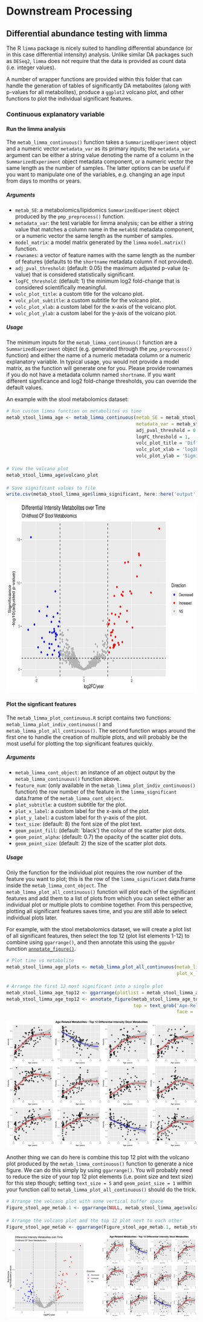 # Downstream Processing

## Differential abundance testing with limma

The R `limma` package is nicely suited to handling differential abundance (or in this case differential intensity) analysis.
Unlike similar DA packages such as `DESeq2`, `limma` does not require that the data is provided as count data (i.e. integer values).

A number of wrapper functions are provided within this folder that can handle the generation of tables of significantly DA metabolites (along with p-values for all metabolites), produce a `ggplot2` volcano plot, and other functions to plot the individual significant features.

### Continuous explanatory variable

#### Run the limma analysis

The `metab_limma_continuous()` function takes a `SummarizedExperiment` object and a numeric vector `metadata_var` as its primary inputs; the `metadata_var` argument can be either a string value denoting the name of a column in the `SummarizedExperiment` object metadata component, or a numeric vector the same length as the number of samples. The latter options can be useful if you want to manipulate one of the variables, e.g. changing an age input from days to months or years.

##### Arguments

- `metab_SE`: a metabolomics/lipidomics `SummarizedExperiment` object produced by the `pmp_preprocess()` function.
- `metadata_var`: the test variable for limma analysis; can be either a string value that matches a column name in the `metabSE` metadata component, or a numeric vector the same length as the number of samples.
- `model_matrix`: a model matrix generated by the `limma` `model.matrix()` function.
- `rownames`: a vector of feature names with the same length as the number of features (defaults to the `shortname` metadata column if not provided).
- `adj_pval_threshold`: (default: 0.05) the maximum adjusted p-value (q-value) that is considered statistically significant.
- `logFC_threshold`: (default: 1) the minimum log2 fold-change that is considered scientifically meaningful.
- `volc_plot_title`: a custom title for the volcano plot.
- `volc_plot_subtitle`: a custom subtitle for the volcano plot.
- `volc_plot_xlab`: a custom label for the x-axis of the volcano plot.
- `volc_plot_ylab`: a custom label for the y-axis of the volcano plot.

##### Usage

The minimum inputs for the `metab_limma_continuous()` function are a `SummarizedExperiment` object (e.g. generated through the `pmp_preprocess()` function) and either the name of a numeric metadata column or a numeric explanatory variable. In typical usage, you would not provide a model matrix, as the function will generate one for you. Please provide rownames if you do not have a metadata column named `shortname`. If you want different significance and log2 fold-change thresholds, you can override the default values.

An example with the stool metabolomics dataset:

```r
# Run custom limma function on metabolites vs time
metab_stool_limma_age <- metab_limma_continuous(metab_SE = metab_stool_glog,
                                                metadata_var = metab_stool_glog@metadata$metadata$days / 365) # dividing by 365 to change days into years
                                                adj_pval_threshold = 0.05,
                                                logFC_threshold = 1,
                                                volc_plot_title = 'Differential Intensity Metabolites over Time',
                                                volc_plot_xlab = 'log2FC/year',
                                                volc_plot_ylab = 'Significance\n-log10(adjusted p-value)')

# View the volcano plot
metab_stool_limma_age$volcano_plot

# Save significant values to file
write.csv(metab_stool_limma_age$limma_significant, here::here('output', 'limma', 'stool', 'stool_limma_age_significant.csv'))
```
<p align="center">
    <img src="https://github.com/respiratory-immunology-lab/metabolome-lipidome-MSDIAL/blob/main/downstream_processing/assets/test_volcano.png" height="500px">
</p>

#### Plot the signficant features

The `metab_limma_plot_continuous.R` script contains two functions: `metab_limma_plot_indiv_continuous()` and `metab_limma_plot_all_continuous()`. The second function wraps around the first one to handle the creation of multiple plots, and will probably be the most useful for plotting the top significant features quickly.

##### Arguments

- `metab_limma_cont_object`: an instance of an object output by the `metab_limma_continuous()` function above.
- `feature_num`: (only available in the `metab_limma_plot_indiv_continuous()` function) the row number of the feature in the `limma_significant` data.frame of the `metab_limma_cont_object`.
- `plot_subtitle`: a custom subtitle for the plot.
- `plot_x_label`: a custom label for the x-axis of the plot.
- `plot_y_label`: a custom label for th y-axis of the plot.
- `text_size`: (default: 8) the font size of the plot text.
- `geom_point_fill`: (default: 'black') the colour of the scatter plot dots.
- `geom_point_alpha`: (default: 0.7) the opacity of the scatter plot dots.
- `geom_point_size`: (default: 2) the size of the scatter plot dots.

##### Usage

Only the function for the individual plot requires the row number of the feature you want to plot; this is the row of the `limma_significant` data.frame inside the `metab_limma_cont_object`. The `metab_limma_plot_all_continuous()` function will plot each of the significant features and add them to a list of plots from which you can select either an individual plot or multiple plots to combine together. From this perspective, plotting all significant features saves time, and you are still able to select individual plots later.

For example, with the stool metabolomics dataset, we will create a plot list of all significant features, then select the top 12 (plot list elements 1-12) to combine using `ggarrange()`, and then annotate this using the `ggpubr` function [`annotate_figure()`](https://www.rdocumentation.org/packages/ggpubr/versions/0.4.0/topics/annotate_figure).

```r
# Plot time vs metabolite
metab_stool_limma_age_plots <- metab_limma_plot_all_continuous(metab_limma_cont_object = metab_stool_limma_age, 
                                                               plot_x_label = 'Age (years)')

# Arrange the first 12 most significant into a single plot
metab_stool_limma_age_top12 <- ggarrange(plotlist = metab_stool_limma_age_plots[1:12], nrow = 3, ncol = 4)
metab_stool_limma_age_top12 <- annotate_figure(metab_stool_limma_age_top12, 
                                               top = text_grob('Age-Related Metabolites - Top 12 Differential Intensity Stool Metabolites',
                                                               face = 'bold', size = 12))
```

<img src="https://github.com/respiratory-immunology-lab/metabolome-lipidome-MSDIAL/blob/main/downstream_processing/assets/test_limma_age_top12.png">

Another thing we can do here is combine this top 12 plot with the volcano plot produced by the `metab_limma_continuous()` function to generate a nice figure. We can do this simply by using `ggarrange()`. You will probably need to reduce the size of your top 12 plot elements (i.e. point size and text size) for this step though; setting `text_size = 5` and `geom_point_size = 1` within your function call to `metab_limma_plot_all_continuous()` should do the trick.

```r
# Arrange the volcano plot with some vertical buffer space
Figure_stool_age_metab.1 <- ggarrange(NULL, metab_stool_limma_age$volcano_plot, NULL, nrow = 3, heights = c(0, 0.6, 0))

# Arrange the volcano plot and the top 12 plot next to each other
Figure_stool_age_metab <- ggarrange(Figure_stool_age_metab.1, metab_stool_limma_age_top12, nrow = 1, widths = c(0.5, 0.5))
```

<img src="https://github.com/respiratory-immunology-lab/metabolome-lipidome-MSDIAL/blob/main/downstream_processing/assets/test_age_metab.png">